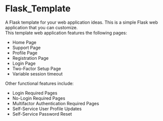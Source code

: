 # Flask_Template
A Flask template for your web application ideas. This is a simple Flask web application that you can customize.  
This template web application features the following pages:  
- Home Page
- Support Page
- Profile Page
- Registration Page
- Login Page
- Two-Factor Setup Page
- Variable session timeout

Other functional features include:
- Login Required Pages
- No-Login Required Pages
- Multifactor Authentication Required Pages
- Self-Service User Profile Updates
- Self-Service Password Reset
